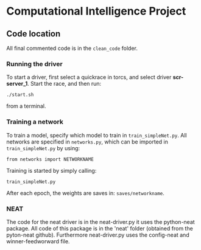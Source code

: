 # Computational Intelligence Project

## Code location
All final commented code is in the ```clean_code``` folder.

### Running the driver
To start a driver, first select a quickrace in torcs, and select driver **scr-server_1**. Start the race, and then run:
```
./start.sh
```
from a terminal.

### Training a network
To train a model, specify which model to train in ```train_simpleNet.py```. All networks are specified in ```networks.py```, which can be imported in ```train_simpleNet.py``` by using:
```
from networks import NETWORKNAME
```

Training is started by simply calling:
```
train_simpleNet.py
```
After each epoch, the weights are saves in: ```saves/networkname```.

### NEAT
The code for the neat driver is in the neat-driver.py it uses the python-neat package. 
All code of this package is in the 'neat' folder (obtained from the pyton-neat github).
Furthermore neat-driver.py uses the config-neat and winner-feedworward file.
